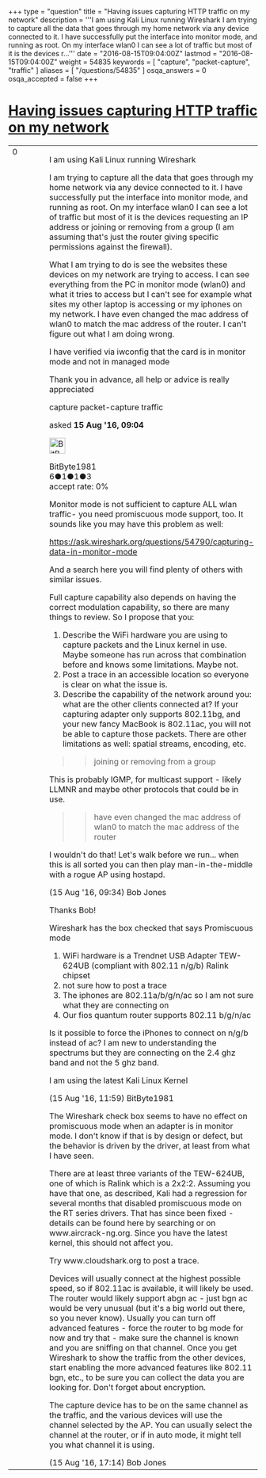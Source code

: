 +++
type = "question"
title = "Having issues capturing HTTP traffic on my network"
description = '''I am using Kali Linux running Wireshark I am trying to capture all the data that goes through my home network via any device connected to it. I have successfully put the interface into monitor mode, and running as root. On my interface wlan0 I can see a lot of traffic but most of it is the devices r...'''
date = "2016-08-15T09:04:00Z"
lastmod = "2016-08-15T09:04:00Z"
weight = 54835
keywords = [ "capture", "packet-capture", "traffic" ]
aliases = [ "/questions/54835" ]
osqa_answers = 0
osqa_accepted = false
+++

<div class="headNormal">

# [Having issues capturing HTTP traffic on my network](/questions/54835/having-issues-capturing-http-traffic-on-my-network)

</div>

<div id="main-body">

<div id="askform">

<table id="question-table" style="width:100%;"><colgroup><col style="width: 50%" /><col style="width: 50%" /></colgroup><tbody><tr class="odd"><td style="width: 30px; vertical-align: top"><div class="vote-buttons"><div id="post-54835-score" class="post-score" title="current number of votes">0</div><div id="favorite-count" class="favorite-count"></div></div></td><td><div id="item-right"><div class="question-body"><p>I am using Kali Linux running Wireshark</p><p>I am trying to capture all the data that goes through my home network via any device connected to it. I have successfully put the interface into monitor mode, and running as root. On my interface wlan0 I can see a lot of traffic but most of it is the devices requesting an IP address or joining or removing from a group (I am assuming that's just the router giving specific permissions against the firewall).</p><p>What I am trying to do is see the websites these devices on my network are trying to access. I can see everything from the PC in monitor mode (wlan0) and what it tries to access but I can't see for example what sites my other laptop is accessing or my iphones on my network. I have even changed the mac address of wlan0 to match the mac address of the router. I can't figure out what I am doing wrong.</p><p>I have verified via iwconfig that the card is in monitor mode and not in managed mode</p><p>Thank you in advance, all help or advice is really appreciated</p></div><div id="question-tags" class="tags-container tags">capture packet-capture traffic</div><div id="question-controls" class="post-controls"></div><div class="post-update-info-container"><div class="post-update-info post-update-info-user"><p>asked <strong>15 Aug '16, 09:04</strong></p><img src="https://secure.gravatar.com/avatar/74ead7b05ede910e9c424ab093f89fd2?s=32&amp;d=identicon&amp;r=g" class="gravatar" width="32" height="32" alt="BitByte1981&#39;s gravatar image" /><p>BitByte1981<br />
<span class="score" title="6 reputation points">6</span><span title="1 badges"><span class="badge1">●</span><span class="badgecount">1</span></span><span title="1 badges"><span class="silver">●</span><span class="badgecount">1</span></span><span title="3 badges"><span class="bronze">●</span><span class="badgecount">3</span></span><br />
<span class="accept_rate" title="Rate of the user&#39;s accepted answers">accept rate:</span> <span title="BitByte1981 has no accepted answers">0%</span></p></div></div><div id="comments-container-54835" class="comments-container"><span id="54836"></span><div id="comment-54836" class="comment"><div id="post-54836-score" class="comment-score"></div><div class="comment-text"><p>Monitor mode is not sufficient to capture ALL wlan traffic- you need promiscuous mode support, too. It sounds like you may have this problem as well:</p><p><a href="https://ask.wireshark.org/questions/54790/capturing-data-in-monitor-mode">https://ask.wireshark.org/questions/54790/capturing-data-in-monitor-mode</a></p><p>And a search here you will find plenty of others with similar issues.</p><p>Full capture capability also depends on having the correct modulation capability, so there are many things to review. So I propose that you:</p><ol><li>Describe the WiFi hardware you are using to capture packets and the Linux kernel in use. Maybe someone has run across that combination before and knows some limitations. Maybe not.</li><li>Post a trace in an accessible location so everyone is clear on what the issue is.<br />
</li><li>Describe the capability of the network around you: what are the other clients connected at? If your capturing adapter only supports 802.11bg, and your new fancy MacBook is 802.11ac, you will not be able to capture those packets. There are other limitations as well: spatial streams, encoding, etc.</li></ol><blockquote><blockquote><p>joining or removing from a group</p></blockquote></blockquote><p>This is probably IGMP, for multicast support - likely LLMNR and maybe other protocols that could be in use.</p><blockquote><blockquote><p>have even changed the mac address of wlan0 to match the mac address of the router</p></blockquote></blockquote><p>I wouldn't do that! Let's walk before we run... when this is all sorted you can then play man-in-the-middle with a rogue AP using hostapd.</p></div><div id="comment-54836-info" class="comment-info"><span class="comment-age">(15 Aug '16, 09:34)</span> Bob Jones</div></div><span id="54844"></span><div id="comment-54844" class="comment"><div id="post-54844-score" class="comment-score"></div><div class="comment-text"><p>Thanks Bob!</p><p>Wireshark has the box checked that says Promiscuous mode</p><ol><li>WiFi hardware is a Trendnet USB Adapter TEW-624UB (compliant with 802.11 n/g/b) Ralink chipset</li><li>not sure how to post a trace</li><li>The iphones are 802.11a/b/g/n/ac so I am not sure what they are connecting on</li><li>Our fios quantum router supports 802.11 b/g/n/ac</li></ol><p>Is it possible to force the iPhones to connect on n/g/b instead of ac? I am new to understanding the spectrums but they are connecting on the 2.4 ghz band and not the 5 ghz band.</p><p>I am using the latest Kali Linux Kernel</p></div><div id="comment-54844-info" class="comment-info"><span class="comment-age">(15 Aug '16, 11:59)</span> BitByte1981</div></div><span id="54845"></span><div id="comment-54845" class="comment"><div id="post-54845-score" class="comment-score"></div><div class="comment-text"><p>The Wireshark check box seems to have no effect on promiscuous mode when an adapter is in monitor mode. I don't know if that is by design or defect, but the behavior is driven by the driver, at least from what I have seen.</p><p>There are at least three variants of the TEW-624UB, one of which is Ralink which is a 2x2:2. Assuming you have that one, as described, Kali had a regression for several months that disabled promiscuous mode on the RT series drivers. That has since been fixed - details can be found here by searching or on www.aircrack-ng.org. Since you have the latest kernel, this should not affect you.</p><p>Try www.cloudshark.org to post a trace.</p><p>Devices will usually connect at the highest possible speed, so if 802.11ac is available, it will likely be used. The router would likely support abgn ac - just bgn ac would be very unusual (but it's a big world out there, so you never know). Usually you can turn off advanced features - force the router to bg mode for now and try that - make sure the channel is known and you are sniffing on that channel. Once you get Wireshark to show the traffic from the other devices, start enabling the more advanced features like 802.11 bgn, etc., to be sure you can collect the data you are looking for. Don't forget about encryption.</p><p>The capture device has to be on the same channel as the traffic, and the various devices will use the channel selected by the AP. You can usually select the channel at the router, or if in auto mode, it might tell you what channel it is using.</p></div><div id="comment-54845-info" class="comment-info"><span class="comment-age">(15 Aug '16, 17:14)</span> Bob Jones</div></div></div><div id="comment-tools-54835" class="comment-tools"></div><div class="clear"></div><div id="comment-54835-form-container" class="comment-form-container"></div><div class="clear"></div></div></td></tr></tbody></table>

</div>

</div>

